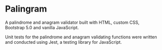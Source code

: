 # Palingram
A palindrome and anagram validator built with HTML, custom CSS, Bootstrap 5.0 and vanilla JavaScript. 

Unit tests for the palindrome and anagram validating functions were written and conducted using Jest, a testing library for JavaScript.
